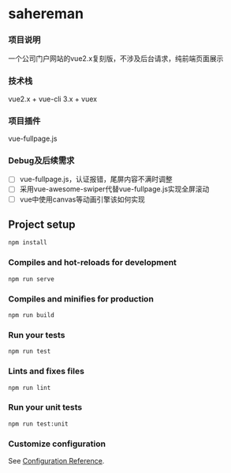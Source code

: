 # sahereman

### 项目说明

一个公司门户网站的vue2.x复刻版，不涉及后台请求，纯前端页面展示

### 技术栈

vue2.x + vue-cli 3.x + vuex

### 项目插件

vue-fullpage.js

### Debug及后续需求

- [ ] vue-fullpage.js，认证报错，尾屏内容不满时调整
- [ ] 采用vue-awesome-swiper代替vue-fullpage.js实现全屏滚动
- [ ] vue中使用canvas等动画引擎该如何实现

## Project setup
```
npm install
```

### Compiles and hot-reloads for development
```
npm run serve
```

### Compiles and minifies for production
```
npm run build
```

### Run your tests
```
npm run test
```

### Lints and fixes files
```
npm run lint
```

### Run your unit tests
```
npm run test:unit
```

### Customize configuration
See [Configuration Reference](https://cli.vuejs.org/config/).
